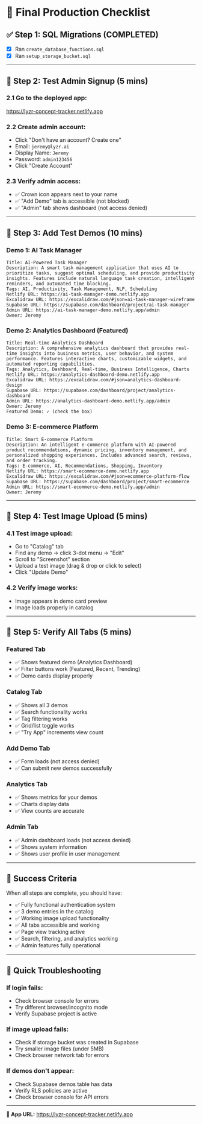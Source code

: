 # 🚀 Final Production Checklist

## ✅ **Step 1: SQL Migrations** (COMPLETED)
- [x] Ran `create_database_functions.sql` 
- [x] Ran `setup_storage_bucket.sql`

---

## 🔲 **Step 2: Test Admin Signup** (5 mins)

### **2.1 Go to the deployed app:**
https://lyzr-concept-tracker.netlify.app

### **2.2 Create admin account:**
- Click "Don't have an account? Create one"
- Email: `jeremy@lyzr.ai`
- Display Name: `Jeremy` 
- Password: `admin123456`
- Click "Create Account"

### **2.3 Verify admin access:**
- ✅ Crown icon appears next to your name
- ✅ "Add Demo" tab is accessible (not blocked)
- ✅ "Admin" tab shows dashboard (not access denied)

---

## 🔲 **Step 3: Add Test Demos** (10 mins)

### **Demo 1: AI Task Manager**
```
Title: AI-Powered Task Manager
Description: A smart task management application that uses AI to prioritize tasks, suggest optimal scheduling, and provide productivity insights. Features include natural language task creation, intelligent reminders, and automated time blocking.
Tags: AI, Productivity, Task Management, NLP, Scheduling
Netlify URL: https://ai-task-manager-demo.netlify.app
Excalidraw URL: https://excalidraw.com/#json=ai-task-manager-wireframe
Supabase URL: https://supabase.com/dashboard/project/ai-task-manager
Admin URL: https://ai-task-manager-demo.netlify.app/admin
Owner: Jeremy
```

### **Demo 2: Analytics Dashboard** (Featured)
```
Title: Real-time Analytics Dashboard
Description: A comprehensive analytics dashboard that provides real-time insights into business metrics, user behavior, and system performance. Features interactive charts, customizable widgets, and automated reporting capabilities.
Tags: Analytics, Dashboard, Real-time, Business Intelligence, Charts
Netlify URL: https://analytics-dashboard-demo.netlify.app
Excalidraw URL: https://excalidraw.com/#json=analytics-dashboard-design
Supabase URL: https://supabase.com/dashboard/project/analytics-dashboard
Admin URL: https://analytics-dashboard-demo.netlify.app/admin
Owner: Jeremy
Featured Demo: ✓ (check the box)
```

### **Demo 3: E-commerce Platform**
```
Title: Smart E-commerce Platform
Description: An intelligent e-commerce platform with AI-powered product recommendations, dynamic pricing, inventory management, and personalized shopping experiences. Includes advanced search, reviews, and order tracking.
Tags: E-commerce, AI, Recommendations, Shopping, Inventory
Netlify URL: https://smart-ecommerce-demo.netlify.app
Excalidraw URL: https://excalidraw.com/#json=ecommerce-platform-flow
Supabase URL: https://supabase.com/dashboard/project/smart-ecommerce
Admin URL: https://smart-ecommerce-demo.netlify.app/admin
Owner: Jeremy
```

---

## 🔲 **Step 4: Test Image Upload** (5 mins)

### **4.1 Test image upload:**
- Go to "Catalog" tab
- Find any demo → click 3-dot menu → "Edit"
- Scroll to "Screenshot" section
- Upload a test image (drag & drop or click to select)
- Click "Update Demo"

### **4.2 Verify image works:**
- Image appears in demo card preview
- Image loads properly in catalog

---

## 🔲 **Step 5: Verify All Tabs** (5 mins)

### **Featured Tab**
- ✅ Shows featured demo (Analytics Dashboard)
- ✅ Filter buttons work (Featured, Recent, Trending)
- ✅ Demo cards display properly

### **Catalog Tab**  
- ✅ Shows all 3 demos
- ✅ Search functionality works
- ✅ Tag filtering works
- ✅ Grid/list toggle works
- ✅ "Try App" increments view count

### **Add Demo Tab**
- ✅ Form loads (not access denied)
- ✅ Can submit new demos successfully

### **Analytics Tab**
- ✅ Shows metrics for your demos
- ✅ Charts display data
- ✅ View counts are accurate

### **Admin Tab**
- ✅ Admin dashboard loads (not access denied)
- ✅ Shows system information
- ✅ Shows user profile in user management

---

## 🎉 **Success Criteria**

When all steps are complete, you should have:
- ✅ Fully functional authentication system
- ✅ 3 demo entries in the catalog
- ✅ Working image upload functionality  
- ✅ All tabs accessible and working
- ✅ Page view tracking active
- ✅ Search, filtering, and analytics working
- ✅ Admin features fully operational

---

## 🚨 **Quick Troubleshooting**

### **If login fails:**
- Check browser console for errors
- Try different browser/incognito mode
- Verify Supabase project is active

### **If image upload fails:**
- Check if storage bucket was created in Supabase
- Try smaller image files (under 5MB)
- Check browser network tab for errors

### **If demos don't appear:**
- Check Supabase demos table has data
- Verify RLS policies are active
- Check browser console for API errors

---

**🔗 App URL:** https://lyzr-concept-tracker.netlify.app